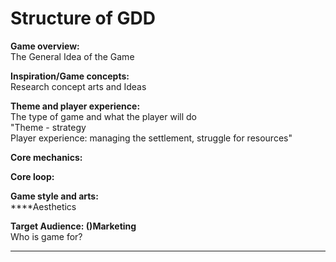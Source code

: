 # Structure of GDD

**Game overview:**\
The General Idea of the Game

**Inspiration/Game concepts:**\
Research concept arts and Ideas

**Theme and player experience:**\
The type of game and what the player will do\
"Theme - strategy\
Player experience: managing the settlement, struggle for resources"

**Core mechanics:**

**Core loop:**

**Game style and arts:**\
****Aesthetics

**Target Audience: ()Marketing** \
Who is game for?

****













